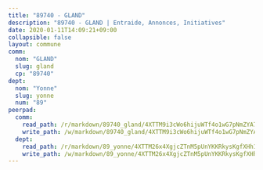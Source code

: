 ```yaml
---
title: "89740 - GLAND"
description: "89740 - GLAND | Entraide, Annonces, Initiatives"
date: 2020-01-11T14:09:21+09:00
collapsible: false
layout: commune
comm:
  nom: "GLAND"
  slug: gland
  cp: "89740"
dept:
  nom: "Yonne"
  slug: yonne
  num: "89"
peerpad:
  comm:
    read_path: /r/markdown/89740_gland/4XTTM9i3cWo6hijuWTf4o1wG7pNmZYA78YLCvtPyZMy56f7LT
    write_path: /w/markdown/89740_gland/4XTTM9i3cWo6hijuWTf4o1wG7pNmZYA78YLCvtPyZMy56f7LT-K3TgTcFZXAUHahFqwDTmT4B5z5RsVf4Bd3Rr5cxsH1PZCAVzkcDFYM7MM39qadxc3cLp54FCg2omCKQBB42typpR2UfsPvyQkpKxzEdXKN1dpvJgJUGuYvhytGK3mPb3kJDzm8nb
  dept:
    read_path: /r/markdown/89_yonne/4XTTM26x4XgjcZTnM5pUnYKKRkysKgfXHh1wiigoPHqn9LDKB
    write_path: /w/markdown/89_yonne/4XTTM26x4XgjcZTnM5pUnYKKRkysKgfXHh1wiigoPHqn9LDKB-K3TgU4xaMVqzoRnPJNyddApuMoWvJyHL35bzooauYvdhG3MLg3ikjpoueq9BDtqVP4hJBQxpPxix2gohzXyST9tZPnEkyXpDMdHiAFpx7EU6e8WgvFk7NPsBQepM8o13bG9dyqq7
---
```


